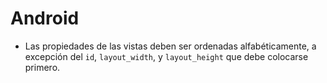 Android
=======

* Las propiedades de las vistas deben ser ordenadas alfabéticamente, a excepción del `id`,
  `layout_width`, y `layout_height` que debe colocarse primero.
